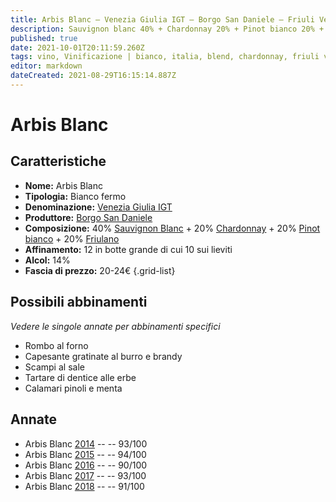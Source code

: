 ```yaml
---
title: Arbis Blanc – Venezia Giulia IGT – Borgo San Daniele – Friuli Venezia Giulia (IT) – 20-24€ – 4★-5★
description: Sauvignon blanc 40% + Chardonnay 20% + Pinot bianco 20% + Friulano 20% | Rombo al forno – Capesante gratinate – Scampi al sale – Tartare di dentice alle erbe – Calamari pinoli e menta 
published: true
date: 2021-10-01T20:11:59.260Z
tags: vino, Vinificazione | bianco, italia, blend, chardonnay, friuli venezia giulia, pinot bianco, friulano, fermo, Valutazioni | 5 stelle, sauvignon blanc, Rombo al forno, Capesante gratinate, Scampi al sale, Tartare di dentice alle erbe, Calamari pinoli e menta, Prezzi | 20-24€
editor: markdown
dateCreated: 2021-08-29T16:15:14.887Z
---
```


# Arbis Blanc

## Caratteristiche
- **Nome:** Arbis Blanc
- **Tipologia:** Bianco fermo
- **Denominazione:** [Venezia Giulia IGT](/denominazioni/Italia/Friuli-Venezia-Giulia/IGT/Venezia-Giulia)
- **Produttore:** [Borgo San Daniele](/produttori/Italia/Friuli-Venezia-Giulia/Borgo-San-Daniele) 
- **Composizione:** 40% [Sauvignon Blanc](/vitigni/Francia/bacca-bianca/sauvignon-blanc) + 20% [Chardonnay](/vitigni/Francia/bacca-bianca/chardonnay) + 20% [Pinot bianco](/vitigni/Francia/bacca-bianca/pinot-bianco) + 20% [Friulano](/vitigni/Italia/bacca-bianca/friulano)
- **Affinamento:** 12 in botte grande di cui 10 sui lieviti
- **Alcol:** 14%
- **Fascia di prezzo:** 20-24€
{.grid-list}



## Possibili abbinamenti
*Vedere le singole annate per abbinamenti specifici*

- Rombo al forno 
- Capesante gratinate al burro e brandy
- Scampi al sale 
- Tartare di dentice alle erbe 
- Calamari pinoli e menta

## Annate

- Arbis Blanc [2014](/vini/Italia/Friuli-Venezia-Giulia/Borgo-San-Daniele/Arbis-Blanc/2014) -- <span class="star-5"></span> -- 93/100
- Arbis Blanc [2015](/vini/Italia/Friuli-Venezia-Giulia/Borgo-San-Daniele/Arbis-Blanc/2015) -- <span class="star-5"></span> -- 94/100
- Arbis Blanc [2016](/vini/Italia/Friuli-Venezia-Giulia/Borgo-San-Daniele/Arbis-Blanc/2016) -- <span class="star-4"></span> -- 90/100
- Arbis Blanc [2017](/vini/Italia/Friuli-Venezia-Giulia/Borgo-San-Daniele/Arbis-Blanc/2017) -- <span class="star-5"></span> -- 93/100
- Arbis Blanc [2018](/vini/Italia/Friuli-Venezia-Giulia/Borgo-San-Daniele/Arbis-Blanc/2018) -- <span class="star-5"></span> -- 91/100

